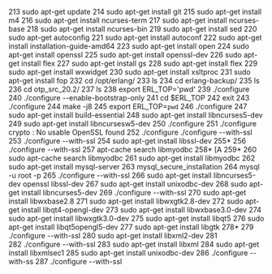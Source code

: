  213  sudo apt-get update
  214  sudo apt-get install git
  215  sudo apt-get install m4
  216  sudo apt-get install ncurses-term 
  217  sudo apt-get install ncurses-base 
  218  sudo apt-get install ncurses-bin 
  219  sudo apt-get install sed 
  220  sudo apt-get autoconfig
  221  sudo apt-get install autoconf
  222  sudo apt-get install installation-guide-amd64 
  223  sudo apt-get install open
  224  sudo apt-get install openssl
  225  sudo apt-get install openssl-dev
  226  sudo apt-get install flex
  227  sudo apt-get install gs
  228  sudo apt-get install flex
  229  sudo apt-get install wxwidget
  230  sudo apt-get install xsltproc 
  231  sudo apt-get install fop
  232  cd /opt/erlang/
  233  ls
  234  cd erlang-backup/
  235  ls
  236  cd otp_src_20.2/
  237  ls
  238  export ERL_TOP='pwd'
  239  ./configure 
  240  ./configure --enable-bootstrap-only
  241  cd $ERL_TOP
  242  exit
  243  ./configure 
  244  make -j8
  245  export ERL_TOP=`pwd`
  246  ./configure 
  247  sudo apt-get install build-essential 
  248  sudo apt-get install libncurses5-dev 
  249  sudo apt-get install libncursesw5-dev
  250  ./configure 
  251  ./configure crypto         : No usable OpenSSL found
  252  ./configure ./configure --with-ssl
  253  ./configure --with-ssl
  254  sudo apt-get install libssl-dev
  255* 
  256  ./configure --with-ssl
  257  apt-cache search libmyodbc
  258* [A
  259* 
  260  sudo apt-cache search libmyodbc
  261  sudo  apt-get install libmyodbc 
  262  sudo apt-get install mysql-server
  263  mysql_secure_installation
  264  mysql -u root -p
  265  ./configure --with-ssl
  266  sudo apt-get install libncurses5-dev openssl libssl-dev
  267  sudo apt-get install unixodbc-dev
  268  sudo apt-get install libncurses5-dev
  269  ./configure --with-ssl
  270  sudo apt-get install libwxbase2.8
  271  sudo apt-get install libwxgtk2.8-dev
  272  sudo apt-get install libqt4-opengl-dev
  273  sudo apt-get install libwxbase3.0-dev 
  274  sudo apt-get install libwxgtk3.0-dev 
  275  sudo apt-get install libqt5
  276  sudo apt-get install libqt5opengl5-dev
  277  sudo apt-get install libgtk
  278* 
  279  ./configure --with-ssl
  280  sudo apt-get install libxml2-dev
  281  
  282  ./configure --with-ssl
  283  sudo apt-get install libxml
  284  sudo apt-get install libxmlsec1
  285  sudo apt-get install unixodbc-dev 
  286  ./configure --with-ss
  287  ./configure --with-ssl
